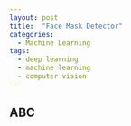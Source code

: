 ```yaml
---
layout: post
title:  "Face Mask Detector"
categories:
  - Machine Learning
tags:
  - deep learning
  - machine learning
  - computer vision
---
```


## ABC
